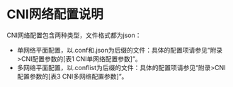 # CNI网络配置说明<a name="ZH-CN_TOPIC_0184808073"></a>

CNI网络配置包含两种类型，文件格式都为json：

-   单网络平面配置，以.conf和.json为后缀的文件：具体的配置项请参见“附录>CNI配置参数的[表1 CNI单网络配置参数]”。
-   多网络平面配置，以.conflist为后缀的文件：具体的配置项请参见“附录>CNI配置参数的[表3 CNI多网络配置参数]”。
